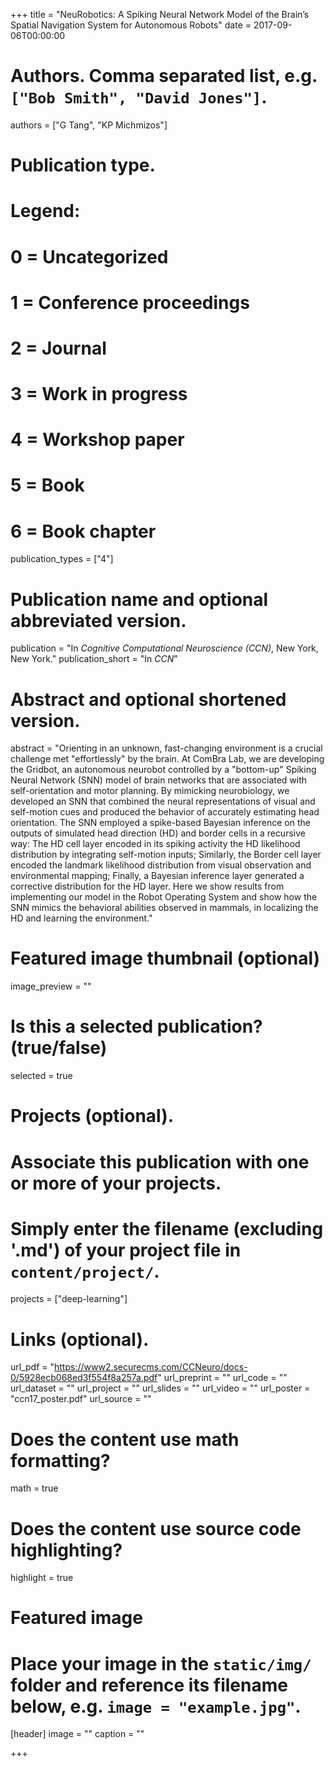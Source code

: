+++
title = "NeuRobotics: A Spiking Neural Network Model of the Brain’s Spatial Navigation System for Autonomous Robots"
date = 2017-09-06T00:00:00

# Authors. Comma separated list, e.g. `["Bob Smith", "David Jones"]`.
authors = ["G Tang", "KP Michmizos"]

# Publication type.
# Legend:
# 0 = Uncategorized
# 1 = Conference proceedings
# 2 = Journal
# 3 = Work in progress
# 4 = Workshop paper
# 5 = Book
# 6 = Book chapter
publication_types = ["4"]

# Publication name and optional abbreviated version.
publication = "In *Cognitive Computational Neuroscience (CCN)*, New York, New York."
publication_short = "In *CCN*"

# Abstract and optional shortened version.
abstract = "Orienting in an unknown, fast-changing environment is a crucial challenge met \"effortlessly\" by the brain. At ComBra Lab, we are developing the Gridbot, an autonomous neurobot controlled by a \"bottom-up\" Spiking Neural Network (SNN) model of brain networks that are associated with self-orientation and motor planning. By mimicking neurobiology, we developed an SNN that combined the neural representations of visual and self-motion cues and produced the behavior of accurately estimating head orientation. The SNN employed a spike-based Bayesian inference on the outputs of simulated head direction (HD) and border cells in a recursive way: The HD cell layer encoded in its spiking activity the HD likelihood distribution by integrating self-motion inputs; Similarly, the Border cell layer encoded the landmark likelihood distribution from visual observation and environmental mapping; Finally, a Bayesian inference layer generated a corrective distribution for the HD layer. Here we show results from implementing our model in the Robot Operating System and show how the SNN mimics the behavioral abilities observed in mammals, in localizing the HD and learning the environment."

# Featured image thumbnail (optional)
image_preview = ""

# Is this a selected publication? (true/false)
selected = true

# Projects (optional).
#   Associate this publication with one or more of your projects.
#   Simply enter the filename (excluding '.md') of your project file in `content/project/`.
projects = ["deep-learning"]

# Links (optional).
url_pdf = "https://www2.securecms.com/CCNeuro/docs-0/5928ecb068ed3f554f8a257a.pdf"
url_preprint = ""
url_code = ""
url_dataset = ""
url_project = ""
url_slides = ""
url_video = ""
url_poster = "ccn17_poster.pdf"
url_source = ""

# Does the content use math formatting?
math = true

# Does the content use source code highlighting?
highlight = true

# Featured image
# Place your image in the `static/img/` folder and reference its filename below, e.g. `image = "example.jpg"`.
[header]
image = ""
caption = ""

+++

